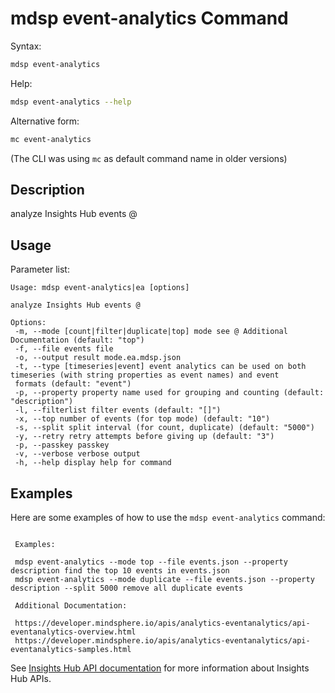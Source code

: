 # mdsp event-analytics Command

Syntax:

```bash
mdsp event-analytics
```

Help:

```bash
mdsp event-analytics --help
```

Alternative form:

```bash
mc event-analytics
```

(The CLI was using `mc` as default command name in older versions)

## Description

analyze Insights Hub events @

## Usage

Parameter list:

```text
Usage: mdsp event-analytics|ea [options]

analyze Insights Hub events @

Options:
 -m, --mode [count|filter|duplicate|top] mode see @ Additional Documentation (default: "top")
 -f, --file events file
 -o, --output result mode.ea.mdsp.json
 -t, --type [timeseries|event] event analytics can be used on both timeseries (with string properties as event names) and event
 formats (default: "event")
 -p, --property property name used for grouping and counting (default: "description")
 -l, --filterlist filter events (default: "[]")
 -x, --top number of events (for top mode) (default: "10")
 -s, --split split interval (for count, duplicate) (default: "5000")
 -y, --retry retry attempts before giving up (default: "3")
 -p, --passkey passkey
 -v, --verbose verbose output
 -h, --help display help for command

```

## Examples

Here are some examples of how to use the `mdsp event-analytics` command:

```text

 Examples:

 mdsp event-analytics --mode top --file events.json --property description find the top 10 events in events.json
 mdsp event-analytics --mode duplicate --file events.json --property description --split 5000 remove all duplicate events

 Additional Documentation:

 https://developer.mindsphere.io/apis/analytics-eventanalytics/api-eventanalytics-overview.html
 https://developer.mindsphere.io/apis/analytics-eventanalytics/api-eventanalytics-samples.html

```

See [Insights Hub API documentation](https://documentation.mindsphere.io/MindSphere/apis/index.html) for more information about Insights Hub APIs.
